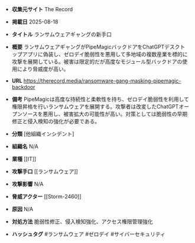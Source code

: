 - **収集元サイト**
The Record

- **掲載日**
2025-08-18

- **タイトル**
ランサムウェアギャングの新手口

- **概要**
ランサムウェアギャングがPipeMagicバックドアをChatGPTデスクトップアプリに偽装し、ゼロデイ脆弱性を悪用して多地域の複数産業を標的に攻撃を展開している。被害は限定的だが高度なモジュール型バックドアの使用により脅威度が高い。

- **URL**
https://therecord.media/ransomware-gang-masking-pipemagic-backdoor

- **備考**
PipeMagicは高度な持続性と柔軟性を持ち、ゼロデイ脆弱性を利用して権限昇格を行いランサムウェアを展開する。攻撃者は改変したChatGPTオープンソースを悪用し、被害拡大の可能性が高い。対策としては脆弱性の早期修正と侵入検知の強化が必要である。

- **分類**
[他組織インシデント]

- **組織名**
N/A

- **業種**
[[IT]]

- **攻撃手口**
[[ランサムウェア]]

- **攻撃影響**
N/A

- **脅威アクター**
[[Storm-2460]]

- **原因**
N/A

- **対処方法**
脆弱性修正、侵入検知強化、アクセス権限管理強化

- **ハッシュタグ**
#ランサムウェア #ゼロデイ #サイバーセキュリティ
